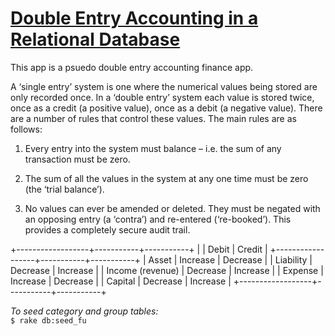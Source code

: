 # [Double Entry Accounting in a Relational Database](http://homepages.tcp.co.uk/~m-wigley/gc_wp_ded.html)

This app is a psuedo double entry accounting finance app.

A ‘single entry’ system is one where the numerical values being stored are only recorded once. In a ‘double entry’ system each value is stored twice, once as a credit (a positive value), once as a debit (a negative value). There are a number of rules that control these values. The main rules are as follows:

1) Every entry into the system must balance – i.e. the sum of any transaction must be zero.  

2) The sum of all the values in the system at any one time must be zero (the ‘trial balance’).  

3) No values can ever be amended or deleted. They must be negated with an opposing entry (a ‘contra’) and re-entered (‘re-booked’). This provides a completely secure audit trail.  


+------------------+-----------+-----------+
|                  |   Debit   |  Credit   |
+------------------+-----------+-----------+
| Asset            | Increase  | Decrease  |
| Liability        | Decrease  | Increase  |
| Income (revenue) | Decrease  | Increase  |
| Expense          | Increase  | Decrease  |
| Capital          | Decrease  | Increase  |
+------------------+-----------+-----------+  


*To seed category and group tables:*  
`$ rake db:seed_fu` 
